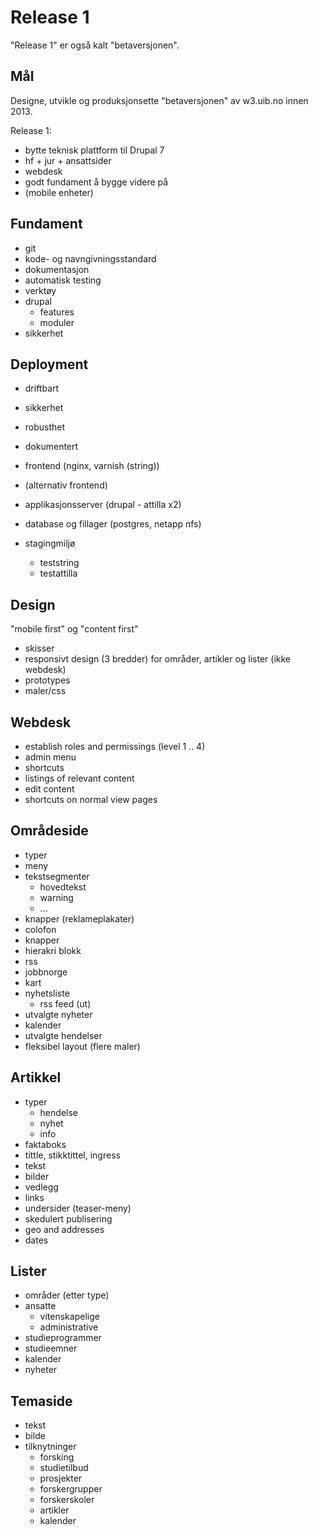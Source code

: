 # Release 1

"Release 1" er også kalt "betaversjonen".

## Mål

Designe, utvikle og produksjonsette "betaversjonen" av w3.uib.no innen 2013.

Release 1:

* bytte teknisk plattform til Drupal 7
* hf + jur + ansattsider
* webdesk
* godt fundament å bygge videre på
* (mobile enheter)

## Fundament

* git
* kode- og navngivningsstandard
* dokumentasjon
* automatisk testing
* verktøy
* drupal
  * features
  * moduler
* sikkerhet

## Deployment

* driftbart
* sikkerhet
* robusthet
* dokumentert

* frontend (nginx, varnish (string))
* (alternativ frontend)
* applikasjonsserver (drupal - attilla  x2)
* database og fillager (postgres, netapp nfs)

* stagingmiljø
  * teststring
  * testattilla

## Design

"mobile first" og "content first"

* skisser
* responsivt design (3 bredder) for områder, artikler og lister (ikke webdesk)
* prototypes
* maler/css

## Webdesk

* establish roles and permissings (level 1 .. 4)
* admin menu
* shortcuts
* listings of relevant content
* edit content
* shortcuts on normal view pages

## Områdeside

* typer
* meny
* tekstsegmenter
  * hovedtekst
  * warning
  * ...
* knapper (reklameplakater)
* colofon
* knapper
* hierakri blokk
* rss
* jobbnorge
* kart
* nyhetsliste
  * rss feed (ut)
* utvalgte nyheter
* kalender
* utvalgte hendelser
* fleksibel layout (flere maler)


## Artikkel

* typer
  * hendelse
  * nyhet
  * info
* faktaboks
* tittle, stikktittel, ingress
* tekst
* bilder
* vedlegg
* links
* undersider (teaser-meny)
* skedulert publisering
* geo and addresses
* dates


## Lister

* områder (etter type)
* ansatte
  * vitenskapelige
  * administrative
* studieprogrammer 
* studieemner
* kalender
* nyheter

## Temaside

* tekst
* bilde
* tilknytninger
  * forsking
  * studietilbud
  * prosjekter
  * forskergrupper
  * forskerskoler
  * artikler
  * kalender
